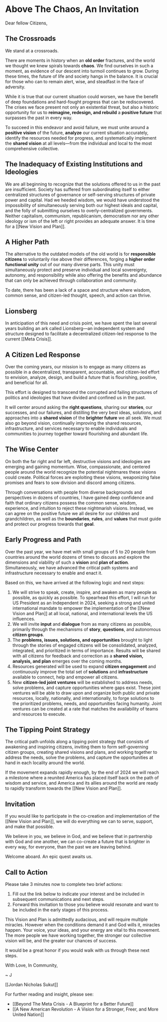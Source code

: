 # Above The Chaos, An Invitation

Dear fellow Citizens, 

## The Crossroads

We stand at a crossroads. 

There are moments in history when an **old order** fractures, and the world we thought we knew spirals towards **chaos**. We find ourselves in such a moment, as evidence of our descent into turmoil continues to grow. During these times, the future of life and society hangs in the balance. It is crucial for those who can to remain alert, wise, and steadfast in the face of adversity.

While it is true that our current situation could worsen, we have the benefit of deep foundations and hard-fought progress that can be rediscovered. The crises we face present not only an existential threat, but also a historic opportunity for us to **reimagine, redesign, and rebuild** a **positive future** that surpasses the past in every way.

To succeed in this endeavor and avoid failure, we must unite around a **positive vision** of the future, **analyze** our current situation accurately, identify the resources needed for progress, and systematically implement the **shared vision** at all levels—from the individual and local to the most comprehensive collective.

## The Inadequacy of Existing Institutions and Ideologies

We are all beginning to recognize that the solutions offered to us in the past are insufficient. Society has suffered from subordinating itself to either centralized structures of governance or self-serving structures of private power and capital. Had we heeded wisdom, we would have understood the impossibility of simultaneously serving both our highest ideals and capital, and the folly of submitting ourselves to overly-centralized governments. Neither capitalism, communism, republicanism, democratism nor any other ideology or ism of the left or right provides an adequate answer. It is time for a [[New Vision and Plan]]. 

## A Higher Path 

The alternative to the outdated models of the old world is for **responsible citizens** to voluntarily rise above their differences, forging a **higher order functional unity** out of our many diverse parts. This unity must simultaneously protect and preserve individual and local sovereignty, autonomy, and responsibility while also offering the benefits and abundance that can only be achieved through collaboration and community.

To date, there has been a lack of a space and structure where wisdom, common sense, and citizen-led thought, speech, and action can thrive.

## Lionsberg

In anticipation of this need and crisis point, we have spent the last several years building an ark called Lionsberg—an independent system and structure designed to facilitate a decentralized citizen-led response to the current [[Meta Crisis]]. 

## A Citizen Led Response 

Over the coming years, our mission is to engage as many citizens as possible in a decentralized, transparent, accountable, and citizen-led effort to envision, analyze, design, and build a future that is flourishing, positive, and beneficial for all.

This effort is designed to transcend the corrupted and failing structures of politics and ideologies that have divided and confined us in the past. 

It will center around asking the **right questions**, sharing our **stories**, our successes, and our failures, and distilling the very best ideas, solutions, and approaches into a **shared vision** of the **brighter future** we all seek. We must also go beyond vision, continually improving the shared resources, infrastructure, and services necessary to enable individuals and communities to journey together toward flourishing and abundant life.

## The Wise Center

On both the far right and far left, destructive visions and ideologies are emerging and gaining momentum. Wise, compassionate, and centered people around the world recognize the potential nightmares these visions could create. Political forces are exploiting these visions, weaponizing false promises and fears to sow division and discord among citizens.

Through conversations with people from diverse backgrounds and perspectives in dozens of countries, I have gained deep confidence and faith that ordinary citizens possess the common sense, wisdom, experience, and intuition to reject these nightmarish visions. Instead, we can agree on the positive future we all desire for our children and grandchildren, as well as the **boundaries**, **rules**, and **values** that must guide and protect our progress towards that **goal**. 


## Early Progress and Path

Over the past year, we have met with small groups of 5 to 20 people from countries around the world dozens of times to discuss and explore the dimensions and viability of such a **vision** and **plan of action**. Simultaneously, we have advanced the critical path systems and infrastructure necessary to enable and enact it. 

Based on this, we have arrived at the following logic and next steps:

1.  We will strive to speak, create, inspire, and awaken as many people as possible, as quickly as possible. To spearhead this effort, I will run for US President as an Independent in 2024, seeking a strong and united international mandate to empower the implementation of the [[New Vision and Plan]] at all local, national, and international levels the US influences. 
2.  We will invite **input** and **dialogue** from as many citizens as possible, primarily through the mechanisms of **story**, **questions**, and autonomous **citizen groups**.
3.  The **problems, issues, solutions, and opportunities** brought to light through the stories of engaged citizens will be consolidated, analyzed, integrated, and prioritized in terms of importance. Results will be shared with all citizens for feedback and correction as a **shared vision, analysis, and plan** emerges over the coming months.
4.  Resources generated will be used to expand **citizen engagement** and continuously improve the total set of **solutions** and **infrastructure** available to connect, help and empower all citizens. 
5.  New **citizen-led joint ventures** will be established to address needs, solve problems, and capture opportunities where gaps exist. These joint ventures will be able to draw upon and organize both public and private resources, locally, nationally, and internationally, to forge solutions to the prioritized problems, needs, and opportunities facing humanity. Joint ventures can be created at a rate that matches the availability of teams and resources to execute.

## The Tipping Point Strategy

The critical path unfolds along a tipping point strategy that consists of awakening and inspiring citizens, inviting them to form self-governing citizen groups, creating shared visions and plans, and working together to address the needs, solve the problems, and capture the opportunities at hand in each locality around the world. 

If the movement expands rapidly enough, by the end of 2024 we will reach a milestone where a reunited America has placed itself back on the path of wisdom and service, and America and its allies around the world are ready to rapidly transform towards the [[New Vision and Plan]]. 

## Invitation

If you would like to participate in the co-creation and implementation of the [[New Vision and Plan]], we will do everything we can to serve, support, and make that possible. 

We believe in you, we believe in God, and we believe that in partnership with God and one another, we can co-create a future that is brighter in every way, for everyone, than the past we are leaving behind.

Welcome aboard. An epic quest awaits us.

## Call to Action

Please take 3 minutes now to complete two brief actions:

1.  Fill out the link below to indicate your interest and be included in subsequent communications and next steps.
2.  Forward this invitation to those you believe would resonate and want to be included in the early stages of this process. 

This Vision and Plan is admittedly audacious, and will require multiple miracles. However when the conditions demand it and God wills it, miracles happen. Your voice, your ideas, and your energy are vital to this movement. The more people we have working together, the stronger our collective vision will be, and the greater our chances of success.

It would be a great honor if you would walk with us through these next steps. 

With Love, In Community,

~ J

[[Jordan Nicholas Sukut]]  

For further reading and insight, please see: 

- [[Beyond The Meta Crisis - A Blueprint for a Better Future]]  
- [[A New American Revolution - A Vision for a Stronger, Freer, and More United Nation]]  